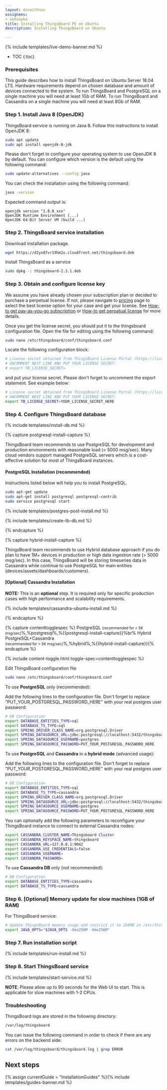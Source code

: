 ```yaml
---
layout: docwithnav
assignees:
- ashvayka
title: Installing ThingsBoard PE on Ubuntu
description: Installing ThingsBoard on Ubuntu

---
```


{% include templates/live-demo-banner.md %}

* TOC
{:toc}

### Prerequisites

This guide describes how to install ThingsBoard on Ubuntu Server 18.04 LTS. 
Hardware requirements depend on chosen database and amount of devices connected to the system. 
To run ThingsBoard and PostgreSQL on a single machine you will need at least 1Gb of RAM.
To run ThingsBoard and Cassandra on a single machine you will need at least 8Gb of RAM.

### Step 1. Install Java 8 (OpenJDK) 

ThingsBoard service is running on Java 8. Follow this instructions to install OpenJDK 8:

```bash
sudo apt update
sudo apt install openjdk-8-jdk
```

Please don't forget to configure your operating system to use OpenJDK 8 by default. 
You can configure which version is the default using the following command:

```bash
sudo update-alternatives --config java
```

You can check the installation using the following command:

```bash
java -version
```

Expected command output is:

```text
openjdk version "1.8.0_xxx"
OpenJDK Runtime Environment (...)
OpenJDK 64-Bit Server VM (build ...)
```

### Step 2. ThingsBoard service installation

Download installation package.

```bash
wget https://d2yx87vr19hm2o.cloudfront.net/thingsboard.deb
```

Install ThingsBoard as a service

```bash
sudo dpkg -i thingsboard-2.3.1.deb
```

### Step 3. Obtain and configure license key 

We assume you have already chosen your subscription plan or decided to purchase a perpetual license. 
If not, please navigate to [pricing](/pricing/) page to select the best license option for your case and get your license. 
See [How-to get pay-as-you-go subscription](/TODO) or [How-to get perpatual license](TODO) for more details.

Once you get the license secret, you should put it to the thingsboard configuration file. 
Open the file for editing using the following command:

```bash 
sudo nano /etc/thingsboard/conf/thingsboard.conf
``` 

Locate the following configuration block:

```bash
# License secret obtained from ThingsBoard License Portal (https://license.thingsboard.io)
# UNCOMMENT NEXT LINE AND PUT YOUR LICENSE SECRET:
# export TB_LICENSE_SECRET=
```

and put your license secret. Please don't forget to uncomment the export statement. See example below: 

```bash
# License secret obtained from ThingsBoard License Portal (https://license.thingsboard.io)
# UNCOMMENT NEXT LINE AND PUT YOUR LICENSE SECRET:
export TB_LICENSE_SECRET=YOUR_LICENSE_SECRET_HERE
``` 

### Step 4. Configure ThingsBoard database 

{% include templates/install-db.md %}

{% capture postgresql-install-capture %}

ThingsBoard team recommends to use PostgreSQL for development and production environments with reasonable load (< 5000 msg/sec).
Many cloud vendors support managed PostgreSQL servers which is a cost-effective solution for most of ThingsBoard instances.

#### PostgreSQL Installation (recommended)

Instructions listed below will help you to install PostgreSQL.

```bash
sudo apt-get update
sudo apt-get install postgresql postgresql-contrib
sudo service postgresql start
```

{% include templates/postgres-post-install.md %}

{% include templates/create-tb-db.md %}

{% endcapture %}

{% capture hybrid-install-capture %}

ThingsBoard team recommends to use Hybrid database approach if you do plan to have 1M+ devices in production or high data ingestion rate (> 5000 msg/sec).
In this case, ThingsBoard will be storing timeseries data in Cassandra while continue to use PostgreSQL for main entities (devices/assets/dashboards/customers).  


#### [Optional] Cassandra Installation

**NOTE:** This is an **optional** step. It is required only for specific production cases with high performance and scalability requirements. 

{% include templates/cassandra-ubuntu-install.md %}

{% endcapture %}


{% capture contenttogglespec %}
PostgreSQL <small>(recommended for < 5K msg/sec)</small>%,%postgresql%,%{{postgresql-install-capture}}%br%
Hybrid <br/>PostgreSQL+Cassandra<br/><small>(recommended for > 5K msg/sec)</small>%,%hybrid%,%{{hybrid-install-capture}}{% endcapture %}

{% include content-toggle.html toggle-spec=contenttogglespec %}
  
Edit ThingsBoard configuration file 

```bash 
sudo nano /etc/thingsboard/conf/thingsboard.conf
``` 

To use **PostgreSQL** only (recommended):

Add the following lines to the configuration file. Don't forget to replace "PUT_YOUR_POSTGRESQL_PASSWORD_HERE" with your real postgres user password:

```bash
# DB Configuration 
export DATABASE_ENTITIES_TYPE=sql
export DATABASE_TS_TYPE=sql
export SPRING_DRIVER_CLASS_NAME=org.postgresql.Driver
export SPRING_DATASOURCE_URL=jdbc:postgresql://localhost:5432/thingsboard
export SPRING_DATASOURCE_USERNAME=postgres
export SPRING_DATASOURCE_PASSWORD=PUT_YOUR_POSTGRESQL_PASSWORD_HERE
```

To use **PostgreSQL** and **Cassandra** in a **hybrid mode** (advanced usage):

Add the following lines to the configuration file. Don't forget to replace "PUT_YOUR_POSTGRESQL_PASSWORD_HERE" with your real postgres user password:

```bash
# DB Configuration 
export DATABASE_ENTITIES_TYPE=sql
export DATABASE_TS_TYPE=cassandra
export SPRING_DRIVER_CLASS_NAME=org.postgresql.Driver
export SPRING_DATASOURCE_URL=jdbc:postgresql://localhost:5432/thingsboard
export SPRING_DATASOURCE_USERNAME=postgres
export SPRING_DATASOURCE_PASSWORD=PUT_YOUR_POSTGRESQL_PASSWORD_HERE
``` 

You can optionally add the following parameters to reconfigure your ThingsBoard instance to connect to external Cassandra nodes:

```bash
export CASSANDRA_CLUSTER_NAME=Thingsboard Cluster
export CASSANDRA_KEYSPACE_NAME=thingsboard
export CASSANDRA_URL=127.0.0.1:9042
export CASSANDRA_USE_CREDENTIALS=false
export CASSANDRA_USERNAME=
export CASSANDRA_PASSWORD=
```

To use **Cassandra DB** only (not recommended):

```bash
# DB Configuration 
export DATABASE_ENTITIES_TYPE=cassandra
export DATABASE_TS_TYPE=cassandra
```

### Step 6. [Optional] Memory update for slow machines (1GB of RAM) 

For ThingsBoard service:

```bash
# Update ThingsBoard memory usage and restrict it to 256MB in /etc/thingsboard/conf/thingsboard.conf
export JAVA_OPTS="$JAVA_OPTS -Xms256M -Xmx256M"
```

### Step 7. Run installation script
{% include templates/run-install.md %} 


### Step 8. Start ThingsBoard service

{% include templates/start-service.md %}

**NOTE**: Please allow up to 90 seconds for the Web UI to start. This is applicable for slow machines with 1-2 CPUs.

### Troubleshooting

ThingsBoard logs are stored in the following directory:
 
```bash
/var/log/thingsboard
```

You can issue the following command in order to check if there are any errors on the backend side:
 
```bash
cat /var/log/thingsboard/thingsboard.log | grep ERROR
```

## Next steps

{% assign currentGuide = "InstallationGuides" %}{% include templates/guides-banner.md %}
